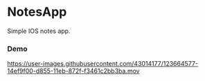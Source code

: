 # NotesApp
Simple IOS notes app.


### Demo


https://user-images.githubusercontent.com/43014177/123664577-14ef9f00-d855-11eb-872f-f3461c2bb3ba.mov

